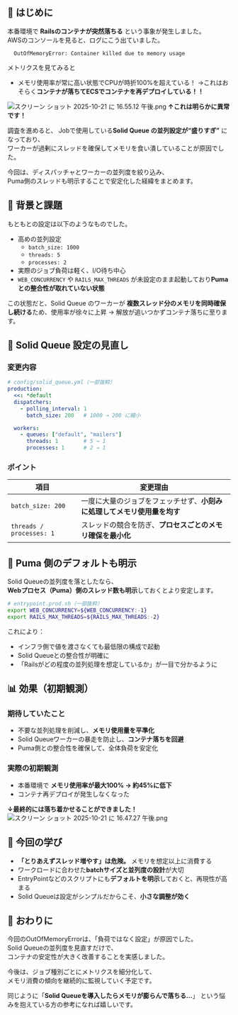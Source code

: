 ## 💬 はじめに

本番環境で **Railsのコンテナが突然落ちる** という事象が発生しました。  
AWSのコンソールを見ると、ログにこう出ていました。
```
  OutOfMemoryError: Container killed due to memory usage
```

メトリクスを見てみると
- メモリ使用率が常に高い状態でCPUが時折100%を超えている！
→これはおそらく**コンテナが落ちてECSでコンテナを再デプロイしている！！** 

![スクリーン ショット 2025-10-21 に 16.55.12 午後.png](https://qiita-image-store.s3.ap-northeast-1.amazonaws.com/0/2517030/2f3a21bd-bbb6-45c8-b1be-eea54a8679fc.png)
**↑これは明らかに異常です！**


調査を進めると、
Jobで使用している**Solid Queue の並列設定が“盛りすぎ”** になっており、  
ワーカーが過剰にスレッドを確保してメモリを食い潰していることが原因でした。

今回は、ディスパッチャとワーカーの並列度を絞り込み、  
Puma側のスレッドも明示することで安定化した経緯をまとめます。

## 🧩 背景と課題

もともとの設定は以下のようなものでした。
- 高めの並列設定  
  - `batch_size: 1000`
  - `threads: 5`
  - `processes: 2`
- 実際のジョブ負荷は軽く、I/O待ち中心  
- `WEB_CONCURRENCY` や `RAILS_MAX_THREADS` が未設定のまま起動しており**Pumaとの整合性が取れていない状態**

この状態だと、Solid Queue のワーカーが  **複数スレッド分のメモリを同時確保し続ける**ため、使用率が徐々に上昇 → 解放が追いつかずコンテナ落ちに至ります。

## 🔧 Solid Queue 設定の見直し

### **変更内容**

```yaml
# config/solid_queue.yml（一部抜粋）
production:
  <<: *default
  dispatchers:
    - polling_interval: 1
      batch_size: 200   # 1000 → 200 に縮小

  workers:
    - queues: ["default", "mailers"]
      threads: 1        # 5 → 1
      processes: 1      # 2 → 1
```

### **ポイント**

| 項目 | 変更理由 |
|------|-----------|
| `batch_size: 200` | 一度に大量のジョブをフェッチせず、**小刻みに処理してメモリ使用量を均す** |
| `threads / processes: 1` | スレッドの競合を防ぎ、**プロセスごとのメモリ確保を最小化** |

## 🧠 Puma 側のデフォルトも明示

Solid Queueの並列度を落としたなら、  
**Webプロセス（Puma）側のスレッド数も明示**しておくとより安定します。

```bash
# entrypoint.prod.sh（一部抜粋）
export WEB_CONCURRENCY=${WEB_CONCURRENCY:-1}
export RAILS_MAX_THREADS=${RAILS_MAX_THREADS:-2}
```

これにより：

- インフラ側で値を渡さなくても最低限の構成で起動
- Solid Queueとの整合性が明確に
- 「Railsがどの程度の並列処理を想定しているか」が一目で分かるように

## 📊 効果（初期観測）

### **期待していたこと**

- 不要な並列処理を削減し、**メモリ使用量を平準化**  
- Solid Queueワーカーの暴走を防止し、**コンテナ落ちを回避**  
- Puma側との整合性を確保して、全体負荷を安定化  

### **実際の初期観測**

- 本番環境で **メモリ使用率が最大100% → 約45%に低下**  
- コンテナ再デプロイが発生しなくなった

**↓最終的には落ち着かせることができました！**
![スクリーン ショット 2025-10-21 に 16.47.27 午後.png](https://qiita-image-store.s3.ap-northeast-1.amazonaws.com/0/2517030/1e2051d7-a627-4d3f-a982-965eb86bbf4c.png)


## 🧭 今回の学び

- **「とりあえずスレッド増やす」は危険。** メモリを想定以上に消費する  
- ワークロードに合わせた**batchサイズと並列度の設計**が大切  
- EntryPointなどのスクリプトにも**デフォルトを明示**しておくと、再現性が高まる  
- Solid Queueは設定がシンプルだからこそ、**小さな調整が効く**  

## 💬 おわりに

今回のOutOfMemoryErrorは、「負荷ではなく設定」が原因でした。  
Solid Queueの並列度を見直すだけで、  
コンテナの安定性が大きく改善することを実感しました。

今後は、ジョブ種別ごとにメトリクスを細分化して、  
メモリ消費の傾向を継続的に監視していく予定です。

同じように「**Solid Queueを導入したらメモリが膨らんで落ちる…**」
という悩みを抱えている方の参考になれば嬉しいです。
